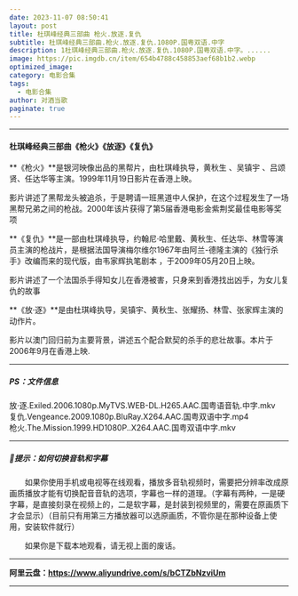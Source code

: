 ```yaml
---
date: 2023-11-07 08:50:41
layout: post
title: 杜琪峰经典三部曲 枪火.放逐.复仇
subtitle: 杜琪峰经典三部曲.枪火.放逐.复仇.1080P.国粤双语.中字
description: 1杜琪峰经典三部曲.枪火.放逐.复仇.1080P.国粤双语.中字。......
image: https://pic.imgdb.cn/item/654b4788c458853aef68b1b2.webp
optimized_image: 
category: 电影合集
tags:
  - 电影合集
author: 对酒当歌
paginate: true
---
```


---

#### 杜琪峰经典三部曲《枪火》《放逐》《复仇》

**《枪火》**是银河映像出品的黑帮片，由杜琪峰执导，黄秋生 、吴镇宇 、吕颂贤、任达华等主演。1999年11月19日影片在香港上映。  

影片讲述了黑帮龙头被追杀，于是聘请一班黑道中人保护，在这个过程发生了一场黑帮兄弟之间的枪战。2000年该片获得了第5届香港电影金紫荆奖最佳电影等奖项

**《复仇》**是一部由杜琪峰执导，约翰尼·哈里戴、黄秋生、任达华、林雪等演员主演的枪战片，是根据法国导演梅尔维尔1967年由阿兰-德隆主演的《独行杀手》改编而来的现代版，由韦家辉执笔剧本  ，于2009年05月20日上映。

影片讲述了一个法国杀手得知女儿在香港被害，只身来到香港找出凶手，为女儿复仇的故事

**《放·逐》**是由杜琪峰执导，吴镇宇、黄秋生、张耀扬、林雪、张家辉主演的动作片。

影片以澳门回归前为主要背景，讲述五个配合默契的杀手的悲壮故事。本片于2006年9月在香港上映.

---

##### PS：文件信息

放·逐.Exiled.2006.1080p.MyTVS.WEB-DL.H265.AAC.国粤语音轨.中字.mkv  
复仇.Vengeance.2009.1080p.BluRay.X264.AAC.国粤双语中字.mp4  
枪火.The.Mission.1999.HD1080P..X264.AAC.国粤双语中字.mkv  

---

##### 🔔提示：如何切换音轨和字幕

　　如果你使用手机或电视等在线观看，播放多音轨视频时，需要把分辨率改成原画质播放才能有切换配音音轨的选项，字幕也一样的道理。（字幕有两种，一是硬字幕，是直接刻录在视频上的，二是软字幕，是封装到视频里的，需要在原画质下才会显示）（目前只有用第三方播放器可以选原画质，不管你是在那种设备上使用，安装软件就行）

　　如果你是下载本地观看，请无视上面的废话。

---

**阿里云盘：<https://www.aliyundrive.com/s/bCTZbNzviUm>**

---
